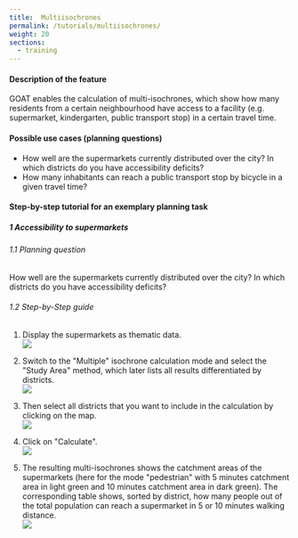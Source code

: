 ```yaml
---
title:  Multiisochrones
permalink: /tutorials/multiisochrones/
weight: 20
sections:
  - training
---
```


#### Description of the feature
GOAT enables the calculation of multi-isochrones, which show how many residents from a certain neighbourhood have access to a facility (e.g. supermarket, kindergarten, public transport stop) in a certain travel time.

#### Possible use cases (planning questions)
- How well are the supermarkets currently distributed over the city? In which districts do you have accessibility deficits?
- How many inhabitants can reach a public transport stop by bicycle in a given travel time?


#### Step-by-step tutorial for an exemplary planning task
##### 1 Accessibility to supermarkets
###### 1.1 Planning question
How well are the supermarkets currently distributed over the city? In which districts do you have accessibility deficits?


###### 1.2 Step-by-Step guide
1. Display the supermarkets as thematic data.  
![](/images/training_materials/Multiisochrones/amenity_supermarket.png)

2. Switch to the "Multiple" isochrone calculation mode and select the "Study Area" method, which later lists all results differentiated by districts.  
![](/images/training_materials/Multiisochrones/multi.png)

3. Then select all districts that you want to include in the calculation by clicking on the map.  
![](/images/training_materials/Multiisochrones/select_study_area.png)

4. Click on "Calculate".  
![](/images/training_materials/Multiisochrones/calculate.png)

5. The resulting multi-isochrones shows the catchment areas of the supermarkets (here for the mode "pedestrian" with 5 minutes catchment area in light green and 10 minutes catchment area in dark green). The corresponding table shows, sorted by district, how many people out of the total population can reach a supermarket in 5 or 10 minutes walking distance.  
![](/images/training_materials/Multiisochrones/result_multiisochrone.png)











 